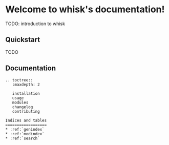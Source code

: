 # Welcome to whisk's documentation!

TODO: introduction to whisk

## Quickstart

TODO

## Documentation

```eval_rst
.. toctree::
   :maxdepth: 2

   installation
   usage
   modules
   changelog
   contributing
```

```eval_rst
Indices and tables
==================
* :ref:`genindex`
* :ref:`modindex`
* :ref:`search`
```
